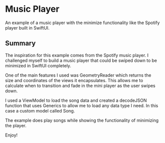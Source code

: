 # Music Player

An example of a music player with the minimize functionality like the Spotify player built in SwiftUI.

## Summary

The inspiration for this example comes from the Spotify music player. I challenged myself to build a music player that could be swiped down to be minimized in SwiftUI completely.

One of the main features I used was GeometryReader which returns the size and coordinates of the views it encapsulates. This allows me to calculate when to transition and fade in the mini player as the user swipes down.

I used a ViewModel to load the song data and created a decodeJSON function that uses Generics to allow me to load any data type I need. In this case a custom model called Song.

The example does play songs while showing the functionality of minimizing the player.

Enjoy!

